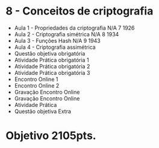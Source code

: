 #  8 - Conceitos de criptografia
- Aula 1 - Propriedades da criptografia N/A 7 1926
- Aula 2 - Criptografia simétrica N/A 8 1934
- Aula 3 - Funções Hash N/A 9 1943
- Aula 4 - Criptografia assimétrica
- Questão objetiva obrigatória 
- Atividade Prática obrigatória 1 
- Atividade Prática obrigatória 2 
- Atividade Prática obrigatória 3 
- Encontro Online 1 
- Encontro Online 2 
- Gravação Encontro Online 
- Gravação Encontro Online
- Atividade Prática
- Questão objetiva Extra
# Objetivo 2105pts.